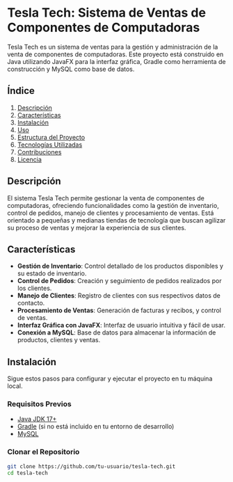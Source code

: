 # Tesla Tech: Sistema de Ventas de Componentes de Computadoras

Tesla Tech es un sistema de ventas para la gestión y administración de la venta de componentes de computadoras. Este proyecto está construido en Java utilizando JavaFX para la interfaz gráfica, Gradle como herramienta de construcción y MySQL como base de datos.

## Índice
1. [Descripción](#descripción)
2. [Características](#características)
3. [Instalación](#instalación)
4. [Uso](#uso)
5. [Estructura del Proyecto](#estructura-del-proyecto)
6. [Tecnologías Utilizadas](#tecnologías-utilizadas)
7. [Contribuciones](#contribuciones)
8. [Licencia](#licencia)

## Descripción

El sistema Tesla Tech permite gestionar la venta de componentes de computadoras, ofreciendo funcionalidades como la gestión de inventario, control de pedidos, manejo de clientes y procesamiento de ventas. Está orientado a pequeñas y medianas tiendas de tecnología que buscan agilizar su proceso de ventas y mejorar la experiencia de sus clientes.

## Características

- **Gestión de Inventario**: Control detallado de los productos disponibles y su estado de inventario.
- **Control de Pedidos**: Creación y seguimiento de pedidos realizados por los clientes.
- **Manejo de Clientes**: Registro de clientes con sus respectivos datos de contacto.
- **Procesamiento de Ventas**: Generación de facturas y recibos, y control de ventas.
- **Interfaz Gráfica con JavaFX**: Interfaz de usuario intuitiva y fácil de usar.
- **Conexión a MySQL**: Base de datos para almacenar la información de productos, clientes y ventas.

## Instalación

Sigue estos pasos para configurar y ejecutar el proyecto en tu máquina local.

### Requisitos Previos

- [Java JDK 17+](https://adoptium.net/)
- [Gradle](https://gradle.org/) (si no está incluido en tu entorno de desarrollo)
- [MySQL](https://www.mysql.com/)

### Clonar el Repositorio

```bash
git clone https://github.com/tu-usuario/tesla-tech.git
cd tesla-tech
